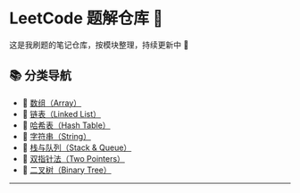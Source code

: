 # LeetCode 题解仓库 🧠

这是我刷题的笔记仓库，按模块整理，持续更新中 🚀

## 📚 分类导航

- 📌 [数组（Array）](./1-数组.md)
- 🔗 [链表（Linked List）](./2-链表.md)
- 🧩 [哈希表（Hash Table）](./3-哈希表.md)
- 🧵 [字符串（String）](./4-字符串.md)
- 📐 [栈与队列（Stack & Queue）](./5-栈·与队列.md)
- 👣 [双指针法（Two Pointers）](./6-双指针法.md)
- 🌳 [二叉树（Binary Tree）](./7-binary_tree.md)

---


